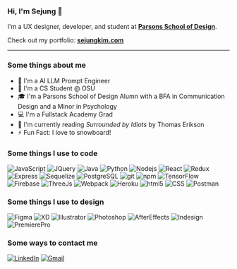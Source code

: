 ### Hi, I'm Sejung 👋

I'm a UX designer, developer, and student at <strong><a href="https://www.newschool.edu/parsons/" target="_blank">Parsons School of Design</a></strong>.

Check out my portfolio: <strong><a href="https://www.sejungkim.com/" target="_blank">sejungkim.com</a></strong>

---

<h3>Some things about me</h3>
<ul>
<li>🎨 I'm a AI LLM Prompt Engineer</li>
<li>🎒 I'm a CS Student @ OSU</li>
<li>🎓 I'm a Parsons School of Design Alumn with a BFA in Communication Design and a Minor in Psychology</li>
<li>💻 I'm a Fullstack Academy Grad</li>
<li>📖 I'm currently reading <em>Surrounded by Idiots</em> by Thomas Erikson</li>
<li>⚡ Fun Fact: I love to snowboard!</li>
</ul>
  
<h3 align="left">Some things I use to code</h3>
<p>
    <img alt="JavaScript" src="https://img.shields.io/badge/JavaScript-000?style=flat-square&logo=javascript&logoColor=f8e100" />
    <img alt="JQuery" src="https://img.shields.io/badge/jQuery-000?style=flat-square&logo=jquery&logoColor=73cef7" />
    <img alt="Java" src="https://img.shields.io/badge/Java-000?style=flat-square&logo=java&logoColor=0089c9" />
    <img alt="Python" src="https://img.shields.io/badge/Python-000?style=flat-square&logo=Python" />
    <img alt="Nodejs" src="https://img.shields.io/badge/-Nodejs-000?style=flat-square&logo=Node.js" />
    <img alt="React" src="https://img.shields.io/badge/React-000?style=flat-square&logo=React" />
    <img alt="Redux" src="https://img.shields.io/badge/Redux-000?style=flat-square&logo=Redux&logoColor=7645bf" />
    <img alt="Express" src="https://img.shields.io/badge/Express.js-000?style=flat-square&logo=Express" />
    <img alt="Sequelize" src="https://img.shields.io/badge/Sequelize-000?style=flat-square&logo=Sequelize" />
    <img alt="PostgreSQL" src="https://img.shields.io/badge/PostgreSQL-000?style=flat-square&logo=postgresql" />
    <img alt="git" src="https://img.shields.io/badge/-Git-000?style=flat-square&logo=git" />
    <img alt="npm" src="https://img.shields.io/badge/-NPM-000?style=flat-square&logo=npm" />
    <img alt="TensorFlow" src="https://img.shields.io/badge/TensorFlow-000?style=flat-square&logo=tensorflow" />
    <img alt="Firebase" src="https://img.shields.io/badge/Firebase-000?style=flat-square&logo=firebase" />
    <img alt="ThreeJs" src="https://img.shields.io/badge/ThreeJs-000?style=flat-square&logo=three.js&logoColor=6f5fe2" />
    <img alt="Webpack" src="https://img.shields.io/badge/Webpack-000?style=flat-square&logo=Webpack" />
    <img alt="Heroku" src="https://img.shields.io/badge/Heroku-000?style=flat-square&logo=heroku&logoColor=6760a8" />
    <img alt="html5" src="https://img.shields.io/badge/-HTML5-000?style=flat-square&logo=html5" />
    <img alt="CSS" src="https://img.shields.io/badge/CSS3-000?style=flat-square&logo=css3&logoColor=1297fb" />
    <img alt="Postman" src="https://img.shields.io/badge/Postman-000?style=flat-square&logo=Postman" />
</p>

<h3 align="left">Some things I use to design</h3>
<p>
    <img alt="Figma" src="https://img.shields.io/badge/Figma-000?style=flat-square&logo=figma&logoColor=white" />
    <img alt="XD" src="https://img.shields.io/badge/Adobe XD-000?style=flat-square&logo=Adobe XD&logoColor=#ff4cf2" />
    <img alt="Illustrator" src="https://img.shields.io/badge/Adobe Illustrator-000?style=flat-square&logo=adobe illustrator&logoColor=ff9b00" />
    <img alt="Photoshop" src="https://img.shields.io/badge/Adobe Photoshop-000?style=flat-square&logo=Adobe Photoshop&logoColor=26a6ff" />
    <img alt="AfterEffects" src="https://img.shields.io/badge/Adobe After Effects-000?style=flat-square&logo=Adobe after effects&logoColor=9996ff" />
    <img alt="Indesign" src="https://img.shields.io/badge/Adobe InDesign-000?style=flat-square&logo=Adobe InDesign&logoColor=ff2e63" />
    <img alt="PremierePro" src="https://img.shields.io/badge/Adobe Premiere Pro-000?style=flat-square&logo=Adobe Premiere Pro&logoColor=ec72ff" />
    
</p>

<h3>Some ways to contact me</h3>
<p>
    <a href="https://www.linkedin.com/in/sejungkim" target="_blank"><img src="https://img.shields.io/badge/LinkedIn--_.svg?style=social&logo=linkedin" alt="LinkedIn"></a>
    <a href="mailto:sejungkim129@gmail.com" target="_blank"><img src="https://img.shields.io/badge/Gmail--_.svg?style=social&logo=gmail" alt="Gmail"></a>
</p>

<!-- 
  <a href="https://www.linkedin.com/in/sejungkim"><img src="https://img.shields.io/badge/-LinkedIn-blue?style=flat-square&logo=Linkedin&logoColor=white&link=https://www.linkedin.com/in/sejungkim/" alt="LinkedIn"></a>
  <a href="https://github.com/sejungk"><img src="https://img.shields.io/badge/-Github-blue?style=flat-square&logo=Github&logoColor=white&link=https://github.com/sejungk" alt="Github"></a>
 -->
